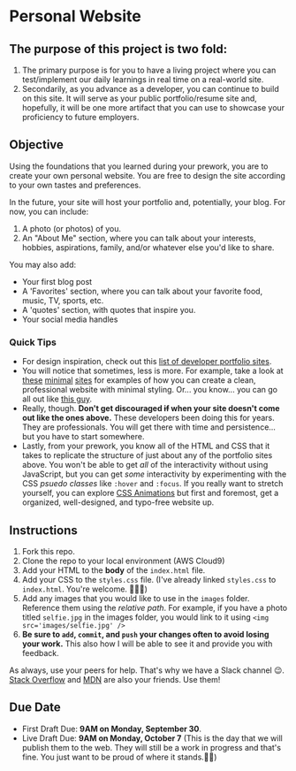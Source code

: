# Personal Website

## The purpose of this project is two fold:
1. The primary purpose is for you to have a living project where you can test/implement our daily learnings in real time on a real-world site.
2. Secondarily, as you advance as a developer, you can continue to build on this site. It will serve as your public portfolio/resume site and, hopefully, it will be one more artifact that you can use to showcase your proficiency to future employers.

## **Objective**
Using the foundations that you learned during your prework, you are to create your own personal website. You are free to design the site according to your own tastes and preferences.

In the future, your site will host your portfolio and, potentially, your blog. For now, you can include:
1. A photo (or photos) of you.
2. An "About Me" section, where you can talk about your interests, hobbies, aspirations, family, and/or whatever else you'd like to share.

You may also add:
* Your first blog post
* A 'Favorites' section, where you can talk about your favorite food, music, TV, sports, etc.
* A 'quotes' section, with quotes that inspire you.
* Your social media handles

### **Quick Tips**
* For design inspiration, check out this [list of developer portfolio sites](https://www.freecodecamp.org/news/15-web-developer-portfolios-to-inspire-you-137fb1743cae/).
* You will notice that sometimes, less is more. For example, take a look at [these](http://www.kathrynmcclintock.com/) [minimal](https://www.danielfischer.com/) [sites](https://benadam.me/) for examples of how you can create a clean, professional website with minimal styling. Or... you know... you can go all out like [this guy](https://jacekjeznach.com).
* Really, though. **Don't get discouraged ~~if~~ when your site doesn't come out like the ones above.** These developers been doing this for years. They are professionals. You will get there with time and persistence... but you have to start somewhere.
* Lastly, from your prework, you know all of the HTML and CSS that it takes to replicate the structure of just about any of the portfolio sites above. You won't be able to get _all_ of the interactivity without using JavaScript, but you can get _some_ interactivity by experimenting with the CSS _psuedo classes_ like `:hover` and `:focus`. If you really want to stretch yourself, you can explore [CSS Animations](https://css-tricks.com/video-screencasts/97-intro-to-css-animations/) but first and foremost, get a organized, well-designed, and typo-free website up.

## **Instructions**
1. Fork this repo.
2. Clone the repo to your local environment (AWS Cloud9)
3. Add your HTML to the **body** of the `index.html` file.
4. Add your CSS to the `styles.css` file. (I've already linked `styles.css` to `index.html`. You're welcome. 💁🏿‍♂️)
5. Add any images that you would like to use in the `images` folder. Reference them using the _relative path_. For example, if you have a photo titled `selfie.jpg` in the images folder, you would link to it using `<img src='images/selfie.jpg' />`
6. **Be sure to `add`, `commit`, and `push` your changes often to avoid losing your work.** This also how I will be able to see it and provide you with feedback.

As always, use your peers for help. That's why we have a Slack channel 😉. [Stack Overflow](https://stackoverflow.com/) and [MDN](https://developer.mozilla.org/en-US/docs/Web/CSS) are also your friends. Use them!

## **Due Date**
* First Draft Due: **9AM on Monday, September 30**.
* Live Draft Due: **9AM on Monday, October 7** (This is the day that we will publish them to the web. They will still be a work in progress and that's fine. You just want to be proud of where it stands.💪🏽)
